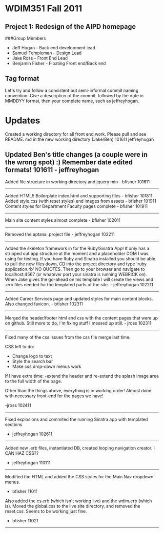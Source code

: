 # WDIM351 Fall 2011
## Project 1: Redesign of the AIPD homepage
###Group Members
+ Jeff Hogan - Back end development lead
+ Samuel Templeman - Design Lead
+ Jake Ross - Front End Lead
+ Benjamin Fisher - Floating Front end/Back end


## Tag format
Let's try and follow a consistent but semi-informal commit naming convention.
Give a description of the commit, followed by the date in MMDDYY format, then
your complete name, such as jeffreyhogan.

# Updates


Created a working directory for all front end work. Please pull and see README.
md in the new working directory (Jake/Ben) 101611 jeffreyhogan

Updated Ben's title changes (a couple were in the wrong spot) :) 
Remember date edited formats! 101611 - jeffreyhogan
---
Added file structure in working directory and jquery min - bfisher 101611

---
Added HTML5 Boilerplate index.html and supporting files - bfisher 101811<br />
Added style.css (with reset styles) and images from assets - bfisher 101911<br />
Content styles for Department Faculty pages complete - bfisher 101911<br />

---
Main site content styles almost complete - bfisher 102011


---
Removed the aptana .project file - jeffreyhogan 102211

---
Added the skeleton framework in for the Ruby/Sinatra App! It only has
a stripped out app structure at the moment and a placeholder DOM I was using
for testing. If you have Ruby and Sinatra installed you should be able to pull
   the new files down, CD into the project directory and type 'ruby
   application.rb' NO QUOTES. Then go to your browser and navigate to
   localhost:4567 (or whatever port your sinatra is running WEBRICK on). When Jake gives the go-ahead on his template I will create the views and .erb files needed for the templated parts of the site.  - jeffreyhogan 102211

---

Added Career Services page and updated styles for main content blocks. Also changed favicon. - bfisher 102311

---

Merged the header/footer html and css with the content pages that were up on github. Still more to do, I'm fixing stuff I messed up still. - jross 102311

___

Fixed many of the css issues from the css file merge last time. 

CSS left to do:
- Change logo to text
- Style the search bar
- Make css drop-down menus work

If I have extra time:
-extend the header and re-extend the splash image area to the full width of the page.

Other than the things above, everything is in working order! Almost done with necessary front-end for the pages we have!

-jross 102411

---

Fixed explosions and commited the running Sinatra app with templated sections
- jeffreyhogan 102611

---

Added new .erb files, instantiated DB, created looping navigation creator.
I CAN HAZ CSS??
- jeffreyhogan 110111

---

Modified the HTML and added the CSS styles for the Main Nav dropdown menus.
- bfisher 11011

Also added the cs.erb (which isn't working live) and the wdim.erb (which is).
Moved the global.css to the live site directory, and removed the reset.css. Seems to be working just fine.
- bfisher 11021

---